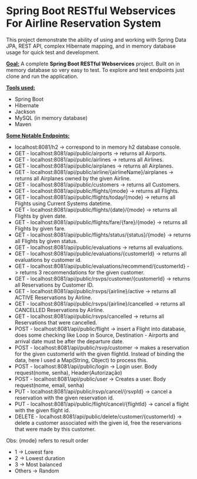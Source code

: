 # Spring Boot RESTful Webservices For Airline Reservation System

<p>This project demonstrate the ability of using and working with Spring Data JPA, REST API, complex Hibernate mapping, 
and in memory database usage for quick test and development.</p>

<p><strong><u>Goal:</u></strong> A complete <strong>Spring Boot RESTful Webservices</strong> project. Built on in memory database so very easy to test. To explore and test endpoints just clone and run the application.</p>

<strong>
<u>Tools used:</u>
</strong>
<ul>
    <li>Spring Boot</li>
    <li>Hibernate</li>
    <li>Jackson</li>
    <li>MySQL (in memory database)</li>
    <li>Maven</li>
</ul>

<strong>
<u>Some Notable Endpoints:</u>
</strong>

<ul>
    <li>localhost:8081/h2 -> correspond to in memory h2 database console.</li>
    <li>GET - localhost:8081/api/public/airports -> returns all Airports.</li>
    <li>GET - localhost:8081/api/public/airlines -> returns all Airlines.</li>
    <li>GET - localhost:8081/api/public/airplanes -> returns all Airplanes.</li>
    <li>GET - localhost:8081/api/public/airline/{airlineName}/airplanes -> returns all Airplanes owned by the given Airline.</li>
    <li>GET - localhost:8081/api/public/customers -> returns all Customers.</li>
    <li>GET - localhost:8081/api/public/flights/{mode} -> returns all Flights.</li>
    <li>GET - localhost:8081/api/public/flights/today/{mode} -> returns all Flights using Current Systems datetime.</li>
    <li>GET - localhost:8081/api/public/flights/{date}/{mode} -> returns all Flights by given date.</li>
    <li>GET - localhost:8081/api/public/flights/fare/{fare}/{mode} -> returns all Flights by given fare.</li>
    <li>GET - localhost:8081/api/public/flights/status/{status}/{mode} -> returns all Flights by given status.</li>
    <li>GET - localhost:8081/api/public/evaluations -> returns all evaluations.</li>
    <li>GET - localhost:8081/api/public/evaluations/{customerId} -> returns all evaluations by customer id.</li>
    <li>GET - localhost:8081/api/public/evaluations/recommend/{customerId} -> returns 3 recommendations for the given customer.</li>    
    <li>GET - localhost:8081/api/public/rsvps/customer/{customerId} -> returns all Reservations by Customer ID.</li>
    <li>GET - localhost:8081/api/public/rsvps/{airline}/active -> returns all ACTIVE Reservations by Airline.</li>
    <li>GET - localhost:8081/api/public/rsvps/{airline}/cancelled -> returns all CANCELLED Reservations by Airline.</li>
    <li>GET - localhost:8081/api/public/rsvps/cancelled -> returns all Reservations that were cancelled.</li>
    <li>POST - localhost:8081/api/public/flight -> insert a Flight into database, does some checking like Loop in Source, Destination - Airports and arrival date must be after the departure date.</li>
    <li>POST - localhost:8081/api/public/rsvp/customer -> makes a reservation for the given customerId with the given flightId. Instead of binding the data, here I used a Map(String, Object) to process this.</li>
    <li>POST - localhost:8081/api/public/login -> Login user. Body request(nome, senha), Header(Autorização)</li>
    <li>POST - localhost:8081/api/public/user -> Creates a user. Body request(nome, email, senha)</li>
    <li>PUT - localhost:8081/api/public/rsvp/cancel/{rsvpId} -> cancel a reservation with the given reservation id.</li>
    <li>PUT - localhost:8081/api/public/flight/cancel/{flightId} -> cancel a flight with the given flight id.</li>
    <li>DELETE - localhost:8081/api/public/delete/customer/{customerId} -> delete a customer associated with the given id, free the reservarions that were made by this customer.</li>
</ul>

Obs: {mode} refers to result order
<ul>
<li>1 -> Lowest fare</li>
<li>2 -> Lowest duration</li>
<li>3 -> Most balanced</li>
<li>Others -> Random</li>
</ul>
